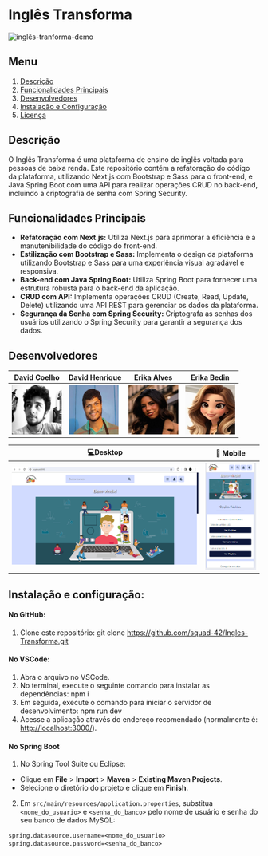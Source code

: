 # Inglês Transforma
![inglês-tranforma-demo](https://github.com/squad-42/ingles-transforma-next/blob/main/public/devs-squad-42/video-demo-ingl%C3%AAs-transforma.gif)

## Menu
1. [Descrição](#descrição)
2. [Funcionalidades Principais](#funcionalidades-principais)
3. [Desenvolvedores](#desenvolvedores)
4. [Instalação e Configuração](#instalação-e-configuração)
5. [Licença](#licença)

## Descrição
O Inglês Transforma é uma plataforma de ensino de inglês voltada para pessoas de baixa renda. Este repositório contém a refatoração do código da plataforma, utilizando Next.js com Bootstrap e Sass para o front-end, e Java Spring Boot com uma API para realizar operações CRUD no back-end, incluindo a criptografia de senha com Spring Security.

## Funcionalidades Principais

- **Refatoração com Next.js:** Utiliza Next.js para aprimorar a eficiência e a manutenibilidade do código do front-end.
- **Estilização com Bootstrap e Sass:** Implementa o design da plataforma utilizando Bootstrap e Sass para uma experiência visual agradável e responsiva.
- **Back-end com Java Spring Boot:** Utiliza Spring Boot para fornecer uma estrutura robusta para o back-end da aplicação.
- **CRUD com API:** Implementa operações CRUD (Create, Read, Update, Delete) utilizando uma API REST para gerenciar os dados da plataforma.
- **Segurança da Senha com Spring Security:** Criptografa as senhas dos usuários utilizando o Spring Security para garantir a segurança dos dados.

## Desenvolvedores

| David Coelho | David Henrique | Erika Alves | Erika Bedin |
| ------------ | -------------- | ----------- | ----------- |
| <img src="https://github.com/squad-42/ingles-transforma-next/blob/main/public/devs-squad-42/david-c.png" height="100" width="100"> | <img src="https://github.com/squad-42/ingles-transforma-next/blob/main/public/devs-squad-42/david-h.png" height="100" width="100"> | <img src="https://github.com/squad-42/ingles-transforma-next/blob/main/public/devs-squad-42/erika-a.jpg" height="100" width="100"> | <img src="https://github.com/squad-42/ingles-transforma-next/blob/main/public/devs-squad-42/erika-b.png" height="100" width="100"> |


<div align="center">



|                             :computer:Desktop                             |                             :iphone: Mobile                              |
| :-----------------------------------------------------------------------: | :----------------------------------------------------------------------: |
| <kbd>  <img alt="project" src="src/assets/Desktop.PNG" width="100%"></kbd> | <kbd><img alt="project" src="src/assets/Mobile.PNG" width="100%"></kbd> |
</div>
  



## Instalação e configuração:

#### No GitHub:
1. Clone este repositório:
git clone https://github.com/squad-42/Ingles-Transforma.git

#### No VSCode:
1. Abra o arquivo no VSCode.
2. No terminal, execute o seguinte comando para instalar as dependências:
    npm i
3. Em seguida, execute o comando para iniciar o servidor de desenvolvimento:
    npm run dev
4. Acesse a aplicação através do endereço recomendado (normalmente é: [http://localhost:3000/](http://localhost:3000/)).

#### No Spring Boot
1. No Spring Tool Suite ou Eclipse:
- Clique em **File** > **Import** > **Maven** > **Existing Maven Projects**.
- Selecione o diretório do projeto e clique em **Finish**.

2. Em `src/main/resources/application.properties`, substitua `<nome_do_usuario>` e `<senha_do_banco>` pelo nome de usuário e senha do seu banco de dados MySQL:
```properties
spring.datasource.username=<nome_do_usuario>
spring.datasource.password=<senha_do_banco>









